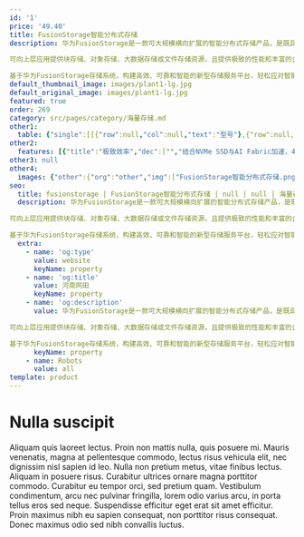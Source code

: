 ```yaml
---
id: '1'
price: '49.40'
title: FusionStorage智能分布式存储
description: 华为FusionStorage是一款可大规模横向扩展的智能分布式存储产品，是既具备云基础架构的弹性按需服务能力，又满足企业关键业务需求的全自研存储系统。

可向上层应用提供块存储、对象存储、大数据存储或文件存储资源，且提供极致的性能和丰富的企业级特性；结合华为鲲鹏系列ARM处理器深度优化，实现相同硬件配置下的IOPS提升与功耗降低。

基于华为FusionStorage存储系统，构建高效、可靠和智能的新型存储服务平台，轻松应对智能时代大规模数据敏捷存取需求。
default_thumbnail_image: images/plant1-lg.jpg
default_original_image: images/plant1-lg.jpg
featured: true
order: 269
category: src/pages/category/海量存储.md
other1: 
  table: {"single":[[{"row":null,"col":null,"text":"型号"},{"row":null,"col":null,"text":"FusionStorage1"}],[{"row":null,"col":null,"text":"系统架构"},{"row":null,"col":null,"text":"全分布式架构"}],[{"row":null,"col":null,"text":"扩展性"},{"row":null,"col":null,"text":"3-4096节点"}],[{"row":null,"col":null,"text":"数据冗余保护机制"},{"row":null,"col":null,"text":"纠删码（Erasure Coding），多副本"}],[{"row":null,"col":null,"text":"系统安全策略"},{"row":null,"col":null,"text":"硬盘级，节点级，机柜级"}],[{"row":null,"col":null,"text":"企业级特性"},{"row":null,"col":null,"text":"快照，链接克隆，数据加密，Active-Active，远程复制，精简配置，重删压缩和QoS等"}],[{"row":null,"col":null,"text":"部署方式"},{"row":null,"col":null,"text":"计算存储分离部署或融合部署"}],[{"row":null,"col":null,"text":"兼容网络"},{"row":null,"col":null,"text":"TCP/IP，RoCE（RDMA），InfiniBand"}],[{"row":null,"col":null,"text":"兼容平台"},{"row":null,"col":null,"text":"HUAWEI FusionSphere, VMware vSphere, MicroSoft Windows Hyper-V, OpenStack, 容器2等"}],[{"row":null,"col":null,"text":"兼容主存介质"},{"row":null,"col":null,"text":"NVMe SSD, SAS SSD, SATA SSD, SAS HDD, NL-SAS HDD, SATA HDD"}]]}
other2:
  features: [{"title":"极致效率","dec":["","结合NVMe SSD与AI Fabric加速，450万IOPS@<1ms的SPC-1 V3实证性能，所买即所得，单系统满足百万级虚拟机应用性能需求；适用于全SSD或HDD的动态重删压缩，保障高数据缩减比，同时提供平稳存储性能，实现高可用与高效能兼具。",""]},{"title":"稳定可靠","dec":["","弹性Erasure Coding冗余保护，支持4个节点或4个机柜同时故障，系统可靠性不降级；跨集群、免网关分布式Active-Active双活，提供99.9999%方案级高可用，助推企业关键业务上云；部件、节点、机柜和数据中心等多级可靠性技术保障，按需灵活部署。",""]},{"title":"智能管理","dec":["","智能数据服务与系统运维平台，提供智能资源规划、资源发放、系统自调优、风险预测与故障定位服务，实现系统全生命周期智能管理。",""]}]
other3: null
other4:
  images: {"other":{"org":"other","img":["FusionStorage智能分布式存储.png"]}}
seo:
  title: fusionstorage | FusionStorage智能分布式存储 | null | null | 海量存储 | 数据存储
  description: 华为FusionStorage是一款可大规模横向扩展的智能分布式存储产品，是既具备云基础架构的弹性按需服务能力，又满足企业关键业务需求的全自研存储系统。

可向上层应用提供块存储、对象存储、大数据存储或文件存储资源，且提供极致的性能和丰富的企业级特性；结合华为鲲鹏系列ARM处理器深度优化，实现相同硬件配置下的IOPS提升与功耗降低。

基于华为FusionStorage存储系统，构建高效、可靠和智能的新型存储服务平台，轻松应对智能时代大规模数据敏捷存取需求。
  extra:
    - name: 'og:type'
      value: website
      keyName: property
    - name: 'og:title'
      value: 河南网田
      keyName: property
    - name: 'og:description'
      value: 华为FusionStorage是一款可大规模横向扩展的智能分布式存储产品，是既具备云基础架构的弹性按需服务能力，又满足企业关键业务需求的全自研存储系统。

可向上层应用提供块存储、对象存储、大数据存储或文件存储资源，且提供极致的性能和丰富的企业级特性；结合华为鲲鹏系列ARM处理器深度优化，实现相同硬件配置下的IOPS提升与功耗降低。

基于华为FusionStorage存储系统，构建高效、可靠和智能的新型存储服务平台，轻松应对智能时代大规模数据敏捷存取需求。
      keyName: property
    - name: Robots
      value: all
template: product
---
```


# Nulla suscipit

Aliquam quis laoreet lectus. Proin non mattis nulla, quis posuere mi. Mauris venenatis, magna at pellentesque commodo, lectus risus vehicula elit, nec dignissim nisl sapien id leo. Nulla non pretium metus, vitae finibus lectus. Aliquam in posuere risus. Curabitur ultrices ornare magna porttitor commodo. Curabitur eu tempor orci, sed pretium quam. Vestibulum condimentum, arcu nec pulvinar fringilla, lorem odio varius arcu, in porta tellus eros sed neque. Suspendisse efficitur eget erat sit amet efficitur. Proin maximus nibh eu sapien consequat, non porttitor risus consequat. Donec maximus odio sed nibh convallis luctus.